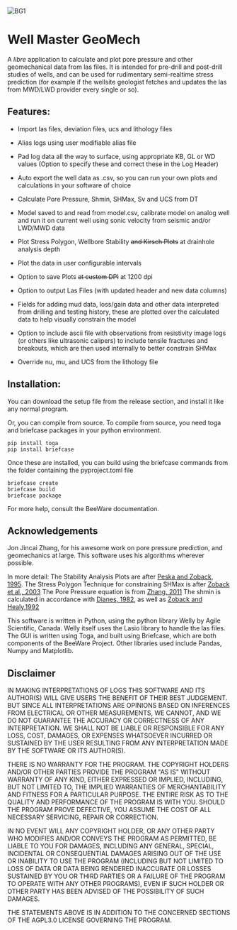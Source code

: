 
![BG1](https://github.com/GeoArkadeep/WellMasterGeoMech/assets/160126374/27efa304-817d-4520-a5f5-65e63e679c15)
# Well Master GeoMech

A *libre* application to calculate and plot pore pressure and other geomechanical data from las files. It is intended for pre-drill and post-drill studies of wells, and can be used for rudimentary semi-realtime stress prediction (for example if the wellsite geologist fetches and updates the las from MWD/LWD provider every single or so).

## Features:

* Import las files, deviation files, ucs and lithology files

* Alias logs using user modifiable alias file

* Pad log data all the way to surface, using appropriate KB, GL or WD values (Option to specify these and correct these in the Log Header)

* Auto export the well data as .csv, so you can run your own plots and calculations in your software of choice

* Calculate Pore Pressure, Shmin, SHMax, Sv and UCS from DT

* Model saved to and read from model.csv, calibrate model on analog well and run it on current well using sonic velocity from seismic and/or LWD/MWD data 

* Plot Stress Polygon, Wellbore Stability ~~and Kirsch Plots~~ at drainhole analysis depth

* Plot the data in user configurable intervals

* Option to save Plots ~~at custom DPI~~ at 1200 dpi

* Option to output Las Files (with updated header and new data columns)

* Fields for adding mud data, loss/gain data and other data interpreted from drilling and testing history, these are plotted over the calculated data to help visually constrain the model

* Option to include ascii file with observations from resistivity image logs (or others like ultrasonic calipers) to include tensile fractures and breakouts, which are then used internally to better constrain SHMax

* Override nu, mu, and UCS from the lithology file 

## Installation:

You can download the setup file from the release section, and install it like any normal program.

Or, you can compile from source. To compile from source, you need toga and briefcase packages in your python environment.
````
pip install toga
pip install briefcase
````
Once these are installed, you can build using the briefcase commands from the folder containing the pyproject.toml file
````
briefcase create
briefcase build
briefcase package
````

For more help, consult the BeeWare documentation.

## Acknowledgements

Jon Jincai Zhang, for his awesome work on pore pressure prediction, and geomechanics at large. This software uses his algorithms wherever possible.

In more detail:
The Stability Analysis Plots are after [Peska and Zoback, 1995](https://doi.org/10.1029/95JB00319). The Stress Polygon Technique for constraining SHMax is after [Zoback et al., 2003](https://doi.org/10.1029/95JB00319) The Pore Pressure equation is from [Zhang, 2011](https://doi.org/10.1016/j.earscirev.2011.06.001) The shmin is calculated in accordance with [Dianes, 1982](https://doi.org/10.2118/9254-PA), as well as [Zoback and Healy,1992](https://doi.org/10.1029/91JB02175)

This software is written in Python, using the python library Welly by Agile Scientific, Canada. Welly itself uses the Lasio library to handle the las files. The GUI is written using Toga, and built using Briefcase, which are both components of the BeeWare Project. Other libraries used include Pandas, Numpy and Matplotlib.

## Disclaimer

IN MAKING INTERPRETATIONS OF LOGS THIS SOFTWARE AND ITS AUTHOR(S) WILL GIVE USERS THE BENEFIT OF THEIR BEST JUDGEMENT. BUT SINCE ALL INTERPRETATIONS ARE OPINIONS BASED ON INFERENCES FROM ELECTRICAL OR OTHER MEASUREMENTS, WE CANNOT, AND WE DO NOT GUARANTEE THE ACCURACY OR CORRECTNESS OF ANY INTERPRETATION. WE SHALL NOT BE LIABLE OR RESPONSIBLE FOR ANY LOSS, COST, DAMAGES, OR EXPENSES WHATSOEVER INCURRED OR SUSTAINED BY THE USER RESULTING FROM ANY INTERPRETATION MADE BY THE SOFTWARE OR ITS AUTHOR(S).

THERE IS NO WARRANTY FOR THE PROGRAM. THE COPYRIGHT HOLDERS AND/OR OTHER PARTIES PROVIDE THE PROGRAM "AS IS" WITHOUT WARRANTY OF ANY KIND, EITHER EXPRESSED OR IMPLIED, INCLUDING, BUT NOT LIMITED TO, THE IMPLIED WARRANTIES OF MERCHANTABILITY AND FITNESS FOR A PARTICULAR PURPOSE. THE ENTIRE RISK AS TO THE QUALITY AND PERFORMANCE OF THE PROGRAM IS WITH YOU. SHOULD THE PROGRAM PROVE DEFECTIVE, YOU ASSUME THE COST OF ALL NECESSARY SERVICING, REPAIR OR CORRECTION.

IN NO EVENT WILL ANY COPYRIGHT HOLDER, OR ANY OTHER PARTY WHO MODIFIES AND/OR CONVEYS THE PROGRAM AS PERMITTED, BE LIABLE TO YOU FOR DAMAGES, INCLUDING ANY GENERAL, SPECIAL, INCIDENTAL OR CONSEQUENTIAL DAMAGES ARISING OUT OF THE USE OR INABILITY TO USE THE PROGRAM (INCLUDING BUT NOT LIMITED TO LOSS OF DATA OR DATA BEING RENDERED INACCURATE OR LOSSES SUSTAINED BY YOU OR THIRD PARTIES OR A FAILURE OF THE PROGRAM TO OPERATE WITH ANY OTHER PROGRAMS), EVEN IF SUCH HOLDER OR OTHER PARTY HAS BEEN ADVISED OF THE POSSIBILITY OF SUCH DAMAGES.

THE STATEMENTS ABOVE IS IN ADDITION TO THE CONCERNED SECTIONS OF THE AGPL3.0 LICENSE GOVERNING THE PROGRAM.
